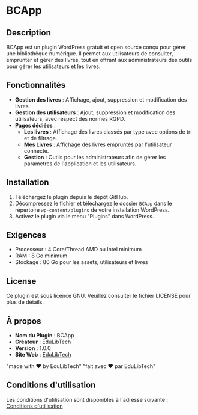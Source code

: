 # BCApp

## Description
BCApp est un plugin WordPress gratuit et open source conçu pour gérer une bibliothèque numérique. Il permet aux utilisateurs de consulter, emprunter et gérer des livres, tout en offrant aux administrateurs des outils pour gérer les utilisateurs et les livres.

## Fonctionnalités
- **Gestion des livres** : Affichage, ajout, suppression et modification des livres.
- **Gestion des utilisateurs** : Ajout, suppression et modification des utilisateurs, avec respect des normes RGPD.
- **Pages dédiées** :
  - **Les livres** : Affichage des livres classés par type avec options de tri et de filtrage.
  - **Mes Livres** : Affichage des livres empruntés par l'utilisateur connecté.
  - **Gestion** : Outils pour les administrateurs afin de gérer les paramètres de l'application et les utilisateurs.

## Installation
1. Téléchargez le plugin depuis le dépôt GitHub.
2. Décompressez le fichier et téléchargez le dossier `BCApp` dans le répertoire `wp-content/plugins` de votre installation WordPress.
3. Activez le plugin via le menu "Plugins" dans WordPress.

## Exigences
- Processeur : 4 Core/Thread AMD ou Intel minimum
- RAM : 8 Go minimum
- Stockage : 80 Go pour les assets, utilisateurs et livres

## License
Ce plugin est sous licence GNU. Veuillez consulter le fichier LICENSE pour plus de détails.

## À propos
- **Nom du Plugin** : BCApp
- **Créateur** : EduLibTech
- **Version** : 1.0.0
- **Site Web** : [EduLibTech](https://edulibtech-devloppers.github.io/.github/)

"made with ❤️ by EduLibTech" "fait avec ❤️ par EduLibTech"

## Conditions d'utilisation
Les conditions d'utilisation sont disponibles à l'adresse suivante : [Conditions d'utilisation](https://edulibtech-devloppers.github.io/.github/conditions)